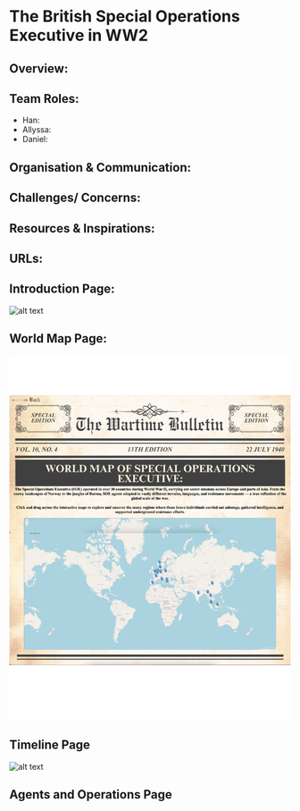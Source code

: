 # The British Special Operations Executive in WW2

## Overview:

## Team Roles:
* Han:
* Allyssa:
* Daniel:

## Organisation & Communication:

## Challenges/ Concerns:

## Resources & Inspirations:

## URLs:

## Introduction Page: 
![alt text](<screenshots/SOE_Introduction_Page .png>)

## World Map Page: 
![alt text](<screenshots/Map Page.png>)

## Timeline Page
![alt text](screenshots/timelinepage.png)

## Agents and Operations Page

